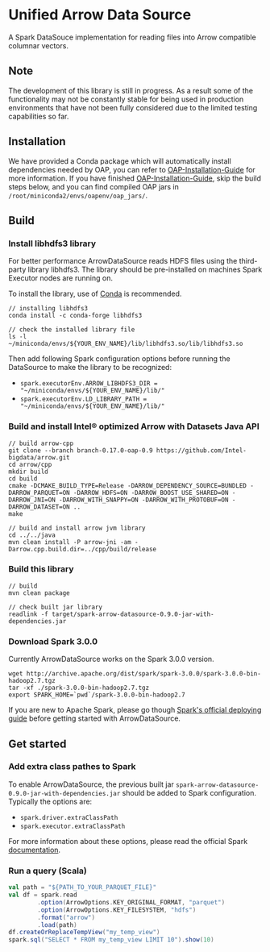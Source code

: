 # Unified Arrow Data Source
A Spark DataSouce implementation for reading files into Arrow compatible columnar vectors.

## Note
The development of this library is still in progress. As a result some of the functionality may not be constantly stable for being used in production environments that have not been fully considered due to the limited testing capabilities so far.


## Installation
We have provided a Conda package which will automatically install dependencies needed by OAP, you can refer to [OAP-Installation-Guide](../../docs/OAP-Installation-Guide.md) for more information. If you have finished [OAP-Installation-Guide](../../docs/OAP-Installation-Guide.md), skip the build steps below, and you can find compiled OAP jars in `/root/miniconda2/envs/oapenv/oap_jars/`.


## Build
### Install libhdfs3 library

For better performance ArrowDataSource reads HDFS files using the third-party library libhdfs3. The library should be pre-installed 
on machines Spark Executor nodes are running on.

To install the library, use of [Conda](https://docs.conda.io/en/latest/) is recommended.

```
// installing libhdfs3
conda install -c conda-forge libhdfs3

// check the installed library file
ls -l ~/miniconda/envs/${YOUR_ENV_NAME}/lib/libhdfs3.so/lib/libhdfs3.so
```

Then add following Spark configuration options before running the DataSource to make the library to be recognized:

* `spark.executorEnv.ARROW_LIBHDFS3_DIR = "~/miniconda/envs/${YOUR_ENV_NAME}/lib/"`
* `spark.executorEnv.LD_LIBRARY_PATH = "~/miniconda/envs/${YOUR_ENV_NAME}/lib/"`

### Build and install Intel® optimized Arrow with Datasets Java API

```
// build arrow-cpp
git clone --branch branch-0.17.0-oap-0.9 https://github.com/Intel-bigdata/arrow.git
cd arrow/cpp
mkdir build
cd build
cmake -DCMAKE_BUILD_TYPE=Release -DARROW_DEPENDENCY_SOURCE=BUNDLED -DARROW_PARQUET=ON -DARROW_HDFS=ON -DARROW_BOOST_USE_SHARED=ON -DARROW_JNI=ON -DARROW_WITH_SNAPPY=ON -DARROW_WITH_PROTOBUF=ON -DARROW_DATASET=ON ..
make

// build and install arrow jvm library
cd ../../java
mvn clean install -P arrow-jni -am -Darrow.cpp.build.dir=../cpp/build/release
```

### Build this library

```
// build
mvn clean package

// check built jar library
readlink -f target/spark-arrow-datasource-0.9.0-jar-with-dependencies.jar
```

### Download Spark 3.0.0

Currently ArrowDataSource works on the Spark 3.0.0 version.

```
wget http://archive.apache.org/dist/spark/spark-3.0.0/spark-3.0.0-bin-hadoop2.7.tgz
tar -xf ./spark-3.0.0-bin-hadoop2.7.tgz
export SPARK_HOME=`pwd`/spark-3.0.0-bin-hadoop2.7
```

If you are new to Apache Spark, please go though [Spark's official deploying guide](https://spark.apache.org/docs/latest/cluster-overview.html) before getting started with ArrowDataSource.

## Get started
### Add extra class pathes to Spark

To enable ArrowDataSource, the previous built jar `spark-arrow-datasource-0.9.0-jar-with-dependencies.jar` should be added to Spark configuration. Typically the options are:

* `spark.driver.extraClassPath`
* `spark.executor.extraClassPath`

For more information about these options, please read the official Spark [documentation](https://spark.apache.org/docs/latest/configuration.html#runtime-environment).

### Run a query (Scala)

```scala
val path = "${PATH_TO_YOUR_PARQUET_FILE}"
val df = spark.read
        .option(ArrowOptions.KEY_ORIGINAL_FORMAT, "parquet")
        .option(ArrowOptions.KEY_FILESYSTEM, "hdfs")
        .format("arrow")
        .load(path)
df.createOrReplaceTempView("my_temp_view")
spark.sql("SELECT * FROM my_temp_view LIMIT 10").show(10)
```
